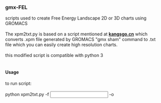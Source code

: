 <br/>
<p>
  <h3>gmx-FEL</h3>

  <p>
    scripts used to create Free Energy Landscape 2D or 3D charts using GROMACS
    <br/>
    <br/>
    The xpm2txt.py is based on a script mentioned at <a href="https://kangsgo.cn/p/gromacs%E4%BD%BF%E7%94%A8pca%E7%BB%98%E5%88%B6%E8%83%BD%E9%87%8F%E6%99%AF%E8%A7%82%E5%9B%BE/"><strong>kangsgo.cn</strong></a> which converts .xpm file generated by GROMACS "gmx sham" command to .txt file which you can easily create high resolution charts.
    <br/>
    <br/>
  this modified script is compatible with python 3
    <br/>
    <br/>
  <h4> Usage </h4>
  to run script:
  <br/>
  <br/>
    python xpm2txt.py -f <input xpm file> -o <output txt file>
 
  </p>
</p>

